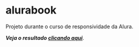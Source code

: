 # alurabook
Projeto durante o curso de responsividade da Alura.

_**Veja o resultado [clicando aqui](https://vanvilas.github.io/alurabook)**_.
